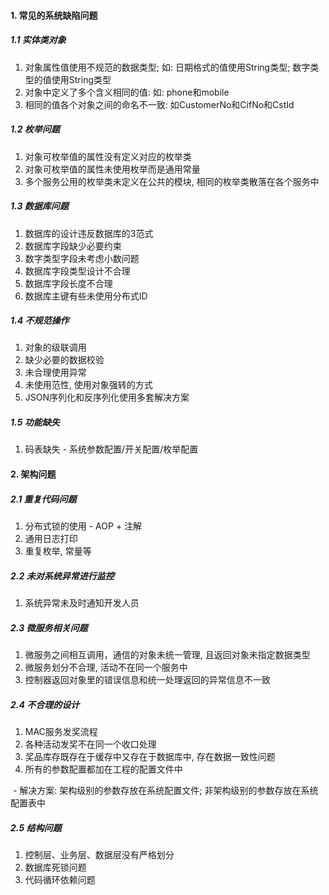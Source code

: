 #### 1. 常见的系统缺陷问题

##### 1.1 实体类对象

1. 对象属性值使用不规范的数据类型; 如: 日期格式的值使用String类型; 数字类型的值使用String类型
2. 对象中定义了多个含义相同的值: 如: phone和mobile
3. 相同的值各个对象之间的命名不一致: 如CustomerNo和CifNo和CstId

##### 1.2 枚举问题

1. 对象可枚举值的属性没有定义对应的枚举类
2. 对象可枚举值的属性未使用枚举而是通用常量
3. 多个服务公用的枚举类未定义在公共的模块, 相同的枚举类散落在各个服务中

##### 1.3 数据库问题

1. 数据库的设计违反数据库的3范式
2. 数据库字段缺少必要约束
3. 数字类型字段未考虑小数问题
4. 数据库字段类型设计不合理
5. 数据库字段长度不合理
6. 数据库主键有些未使用分布式ID

##### 1.4 不规范操作

1. 对象的级联调用
2. 缺少必要的数据校验
3. 未合理使用异常
4. 未使用范性, 使用对象强转的方式
5. JSON序列化和反序列化使用多套解决方案

##### 1.5 功能缺失

1. 码表缺失 - 系统参数配置/开关配置/枚举配置



#### 2. 架构问题

##### 2.1 重复代码问题

1. 分布式锁的使用 - AOP + 注解
2. 通用日志打印
3. 重复枚举, 常量等

##### 2.2 未对系统异常进行监控

1. 系统异常未及时通知开发人员

##### 2.3 微服务相关问题

1. 微服务之间相互调用，通信的对象未统一管理, 且返回对象未指定数据类型
1. 微服务划分不合理, 活动不在同一个服务中
1. 控制器返回对象里的错误信息和统一处理返回的异常信息不一致

##### 2.4 不合理的设计

1. MAC服务发奖流程
2. 各种活动发奖不在同一个收口处理
3. 奖品库存既存在于缓存中又存在于数据库中, 存在数据一致性问题
4. 所有的参数配置都加在工程的配置文件中

​	- 解决方案: 架构级别的参数存放在系统配置文件; 非架构级别的参数存放在系统配置表中

##### 2.5 结构问题

1. 控制层、业务层、数据层没有严格划分
1. 数据库死锁问题
1. 代码循环依赖问题



